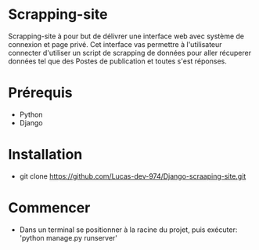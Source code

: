 # Scrapping-site

Scrapping-site à pour but de délivrer une interface web avec système de connexion et page privé. Cet interface vas permettre à l'utilisateur connecter d'utiliser un script de scrapping de données pour aller récuperer données tel que des Postes de publication et toutes s'est réponses.

# Prérequis 
 - Python 
 - Django

# Installation 
  - git clone https://github.com/Lucas-dev-974/Django-scraaping-site.git

# Commencer 
 - Dans un terminal se positionner à la racine du projet, puis exécuter: 'python manage.py runserver'